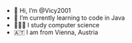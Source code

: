 - 👋 Hi, I’m @Vicy2001
- 🌱 I’m currently learning to code in Java
- 👩🏼‍💻 I study computer science
- 🇦🇹 I am from Vienna, Austria
